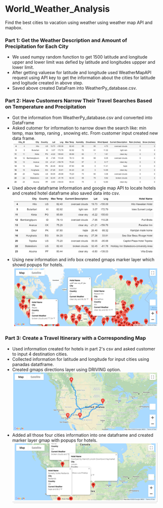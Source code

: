 # World_Weather_Analysis
Find the best cities to vacation using weather using weather map API and mapbox.

### Part 1: Get the Weather Description and Amount of Precipitation for Each City
* We used numpy random function to get 1500 latitude and longitude upper and lower limit was defied by latitude and longitudes uppper and lower limit.
* After getting valuesw for latitude and longitude used WeatherMapAPI request using API key to get the information about the cities for latitude and logitude created in above step.
* Saved above created DataFram into WeatherPy_database.csv.

### Part 2: Have Customers Narrow Their Travel Searches Based on Temperature and Precipitation
* Got the information from WeatherPy_database.csv and converted into DataFrame
* Asked cutomer for information to narrow down the search like: min temp, max temp, raning , snowing etc. From customer input created new data frame.
![custinput](image/customerinput_df.png)
* Used above dataframe information and google map API to locate hotels and created hotel dataframe also saved data into csv.
![hote_info](image/weatherapicityinfo.png)
* Using new information and info box created gmaps marker layer which showd popups for hotels.
![hotel_popup](image/WeatherPy_vacation_map.png)

### Part 3: Create a Travel Itinerary with a Corresponding Map
* Used information created for hotels in part 2's csv and asked customer to input 4 destination cities. 
* Collected information for latitude and longitude for input cities using panadas datatframe.
* Created gmaps directions layer using DRIVING option.
![direction_map](image/WeatherPy_travel_map.png)
* Added all those four cities information into one dataframe and created marker layer gmap with popups for hotels.
![combined_four_city](image/WeatherPy_travel_map_markers.png)


